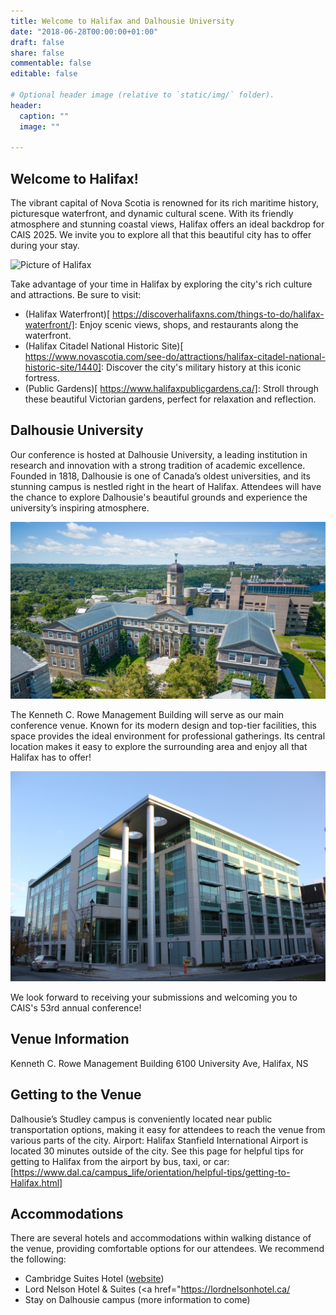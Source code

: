 ```yaml
---
title: Welcome to Halifax and Dalhousie University
date: "2018-06-28T00:00:00+01:00"
draft: false
share: false
commentable: false
editable: false

# Optional header image (relative to `static/img/` folder).
header:
  caption: ""
  image: ""

---
```

## Welcome to Halifax! 
The vibrant capital of Nova Scotia is renowned for its rich maritime history, picturesque waterfront, and dynamic cultural scene. With its friendly atmosphere and stunning coastal views, Halifax offers an ideal backdrop for CAIS 2025. We invite you to explore all that this beautiful city has to offer during your stay. 

![Picture of Halifax](/Halifax.jpeg)

Take advantage of your time in Halifax by exploring the city's rich culture and attractions. Be sure to visit:
- (Halifax Waterfront)[ https://discoverhalifaxns.com/things-to-do/halifax-waterfront/]: Enjoy scenic views, shops, and restaurants along the waterfront.
- (Halifax Citadel National Historic Site)[ https://www.novascotia.com/see-do/attractions/halifax-citadel-national-historic-site/1440]: Discover the city's military history at this iconic fortress.
- (Public Gardens)[ https://www.halifaxpublicgardens.ca/]: Stroll through these beautiful Victorian gardens, perfect for relaxation and reflection.

## Dalhousie University 

Our conference is hosted at Dalhousie University, a leading institution in research and innovation with a strong tradition of academic excellence. Founded in 1818, Dalhousie is one of Canada’s oldest universities, and its stunning campus is nestled right in the heart of Halifax. Attendees will have the chance to explore Dalhousie's beautiful grounds and experience the university’s inspiring atmosphere.

![Picture of Dalhousie University](Dalhousie.jpeg)

The Kenneth C. Rowe Management Building will serve as our main conference venue. Known for its modern design and top-tier facilities, this space provides the ideal environment for professional gatherings. Its central location makes it easy to explore the surrounding area and enjoy all that Halifax has to offer!

![Picture of the Kenneth C. Rowe building](Rowe.jpeg)

We look forward to receiving your submissions and welcoming you to CAIS's 53rd annual conference!

## Venue Information
Kenneth C. Rowe Management Building
6100 University Ave, Halifax, NS

## Getting to the Venue

Dalhousie’s Studley campus is conveniently located near public transportation options, making it easy for attendees to reach the venue from various parts of the city.
Airport: Halifax Stanfield International Airport is located 30 minutes outside of the city. See this page for helpful tips for getting to Halifax from the airport by bus, taxi, or car: [https://www.dal.ca/campus_life/orientation/helpful-tips/getting-to-Halifax.html]

## Accommodations

There are several hotels and accommodations within walking distance of the venue, providing comfortable options for our attendees. We recommend the following:
- Cambridge Suites Hotel (<a href="https://www.cambridgesuiteshalifax.com/">website</a>)
- Lord Nelson Hotel & Suites (<a href="https://lordnelsonhotel.ca/
- Stay on Dalhousie campus (more information to come)

